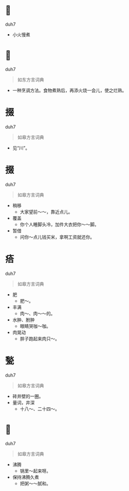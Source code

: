 # 𤒘
duh7
- 小火慢煮

# 𤒘
duh7
> 如东方言词典
- 一种烹调方法。食物煮熟后，再添火烧一会儿，使之烂熟。

# 掇
duh7
> 如皋方言词典
- 见“川”。

# 掇
duh7
> 如皋方言词典
- 稍移
  - 大家望前～～，靠近点儿。
- 覆盖
  - 你个人睡脚头冷，加件大衣把你～～脚。
- 暂借
  - 问你～点儿钱买米，拿啊工资就还你。

# 㾑
duh7
> 如皋方言词典
- 肥
  - 肥～。
- 丰满
  - 肉～、肉～～的。
- 水肿、胕肿
  - 眼睛哭咖～咖。
- 肉晃动
  - 胖子跑起来肉只～。

# 甃
duh7
> 如皋方言词典
- 砖井壁的一圈。
- 量词，井深
  - 十八～、二十四～。

# 𤒘
duh7
> 如皋方言词典
- 沸腾
  - 锅里～起来呀。
- 保持沸腾久煮
  - 把粥～～腻和。

